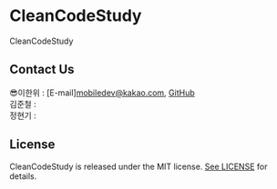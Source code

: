 # CleanCodeStudy
CleanCodeStudy

## Contact Us
:sunglasses:이한위 : [E-mail]mobiledev@kakao.com, [GitHub](https://github.com/HanweeeeLee)  
김준철 :   
정현기 : 

## License

CleanCodeStudy is released under the MIT license. [See LICENSE](https://github.com/HanweeeeLee/CleanCodeStudy/blob/main/LICENSE) for details.
